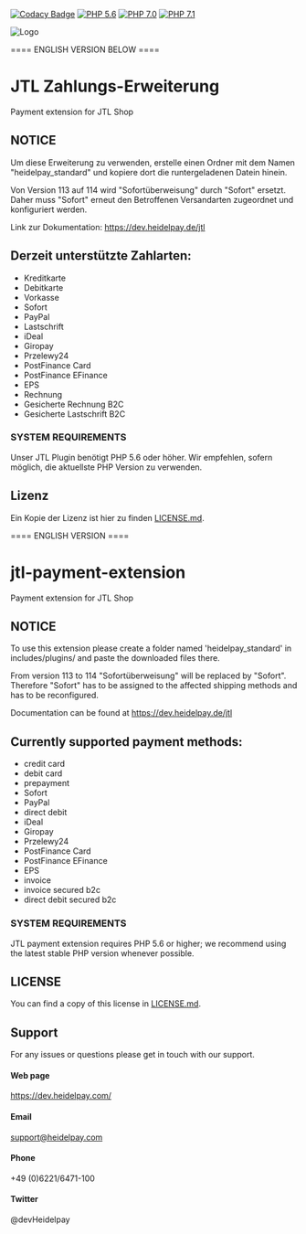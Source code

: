 [![Codacy Badge](https://api.codacy.com/project/badge/Grade/d1b7d9290e794724bff40d9a9a52e14d)](https://www.codacy.com/app/heidelpay/jtl-payment-extension?utm_source=github.com&amp;utm_medium=referral&amp;utm_content=heidelpay/jtl-payment-extension&amp;utm_campaign=Badge_Grade)
[![PHP 5.6](https://img.shields.io/badge/php-5.6-blue.svg)](http://www.php.net)
[![PHP 7.0](https://img.shields.io/badge/php-7.0-blue.svg)](http://www.php.net)
[![PHP 7.1](https://img.shields.io/badge/php-7.1-blue.svg)](http://www.php.net)

![Logo](https://dev.heidelpay.de/devHeidelpay_400_180.jpg)

==== ENGLISH VERSION BELOW ====
# JTL Zahlungs-Erweiterung
Payment extension for JTL Shop

## NOTICE
Um diese Erweiterung zu verwenden, erstelle einen Ordner mit dem Namen "heidelpay_standard" und kopiere dort die 
runtergeladenen Datein hinein.

Von Version 113 auf 114 wird "Sofortüberweisung" durch "Sofort" ersetzt. Daher muss "Sofort" erneut den Betroffenen Versandarten 
zugeordnet und konfiguriert werden.

Link zur Dokumentation: https://dev.heidelpay.de/jtl

## Derzeit unterstützte Zahlarten:

* Kreditkarte
* Debitkarte
* Vorkasse
* Sofort
* PayPal
* Lastschrift
* iDeal
* Giropay
* Przelewy24
* PostFinance Card
* PostFinance EFinance
* EPS
* Rechnung
* Gesicherte Rechnung B2C
* Gesicherte Lastschrift B2C

### SYSTEM REQUIREMENTS

Unser JTL Plugin benötigt PHP 5.6 oder höher. 
Wir empfehlen, sofern möglich, die aktuellste PHP Version zu verwenden.

## Lizenz

Ein Kopie der Lizenz ist hier zu finden [LICENSE.md](../includes/plugins/heidelpay_standard/LICENSE.md).

==== ENGLISH VERSION ====

# jtl-payment-extension
Payment extension for JTL Shop

## NOTICE
To use this extension please create a folder named 'heidelpay_standard' in includes/plugins/ and 
paste the downloaded files there.

From version 113 to 114 "Sofortüberweisung" will be replaced by "Sofort". Therefore "Sofort" has to be assigned to the affected shipping methods and has to be reconfigured.

Documentation can be found at https://dev.heidelpay.de/jtl

## Currently supported payment methods:

* credit card
* debit card
* prepayment
* Sofort
* PayPal
* direct debit
* iDeal
* Giropay
* Przelewy24
* PostFinance Card
* PostFinance EFinance
* EPS
* invoice
* invoice secured b2c
* direct debit secured b2c

### SYSTEM REQUIREMENTS

JTL payment extension requires PHP 5.6 or higher; we recommend using the
latest stable PHP version whenever possible.

## LICENSE

You can find a copy of this license in [LICENSE.md](LICENSE.md).

## Support
For any issues or questions please get in touch with our support.

#### Web page
https://dev.heidelpay.com/
 
#### Email
support@heidelpay.com
 
#### Phone
+49 (0)6221/6471-100

#### Twitter
@devHeidelpay